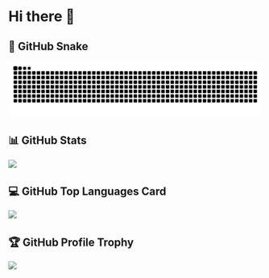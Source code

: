 # Hi there 👋

## :snake: GitHub Snake
<picture>
  <source
    media="(prefers-color-scheme: dark)"
    srcset="https://raw.githubusercontent.com/necofuryai/necofuryai/output/github-contribution-grid-snake-dark.svg"
  />
  <source
    media="(prefers-color-scheme: light)"
    srcset="https://raw.githubusercontent.com/necofuryai/necofuryai/output/github-contribution-grid-snake.svg"
  />
  <img
    alt="github contribution grid snake animation"
    src="https://raw.githubusercontent.com/necofuryai/necofuryai/output/github-contribution-grid-snake.svg"
  />
</picture>

## 📊 GitHub Stats
<a href="https://github.com/anuraghazra/github-readme-stats"><img src="https://github-readme-stats-rho-red.vercel.app/api?username=necofuryai&include_all_commits=true&count_private=true&show_icons=true&theme=blue-green" height="158px" /></a>

## :computer: GitHub Top Languages Card
<a href="https://github.com/anuraghazra/github-readme-stats"><img src="https://github-readme-stats-rho-red.vercel.app/api/top-langs/?username=necofuryai&layout=donut&count_private=true&theme=blue-green" /></a>

## :trophy: GitHub Profile Trophy
<a href="https://github.com/ryo-ma/github-profile-trophy"><img src="https://github-profile-trophy.vercel.app/?username=necofuryai&theme=onedark" /></a>

<!--
**necofuryai/necofuryai** is a ✨ _special_ ✨ repository because its `README.md` (this file) appears on your GitHub profile.

Here are some ideas to get you started:

- 🔭 I’m currently working on ...
- 🌱 I’m currently learning ...
- 👯 I’m looking to collaborate on ...
- 🤔 I’m looking for help with ...
- 💬 Ask me about ...
- 📫 How to reach me: ...
- 😄 Pronouns: ...
- ⚡ Fun fact: ...
-->

